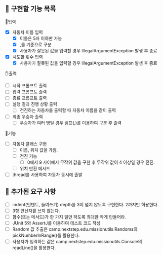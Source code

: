 ## 📝 구현할 기능 목록
👊입력
- [x] 자동차 이름 입력
  - [x] 이름은 5자 이하만 가능
  - [x] ,를 기준으로 구분
  - [x] 사용자가 잘못된 값을 입력할 경우 IllegalArgumentException 발생 후 종료
- [x] 시도할 횟수 입력
  - [x] 사용자가 잘못된 값을 입력할 경우 IllegalArgumentException 발생 후 종료

✋출력
- [ ] 시작 프롬프트 출력
- [ ] 입력 프롬프트 출력
- [ ] 종료 프롬프트 출력
- [ ] 실행 결과 진행 상황 출력
  - [ ] 전진하는 자동차를 출력할 때 자동차 이름을 같이 출력
- [ ] 최종 우승자 출력
  - [ ] 우승자가 여러 명일 경우 쉼표(,)를 이용하여 구분 후 출력

🚗기능
- [ ] 자동차 클래스 구현
  - [ ] 이름, 위치 값을 가짐.
  - [ ] 전진 기능
    - [ ] 0에서 9 사이에서 무작위 값을 구한 후 무작위 값이 4 이상일 경우 전진.
  - [ ] 위치 반환 메서드
- [ ] thread를 사용하여 자동차 동시에 출발

## 💯 추가된 요구 사항
- [ ] indent(인덴트, 들여쓰기) depth를 3이 넘지 않도록 구현한다. 2까지만 허용한다.
- [ ] 3항 연산자를 쓰지 않는다.
- [ ] 함수(또는 메서드)가 한 가지 일만 하도록 최대한 작게 만들어라.
- [ ] JUnit 5와 AssertJ를 이용하여 테스트 코드 작성
- [ ] Random 값 추출은 camp.nextstep.edu.missionutils.Randoms의 pickNumberInRange()를 활용한다.
- [ ] 사용자가 입력하는 값은 camp.nextstep.edu.missionutils.Console의 readLine()을 활용한다.